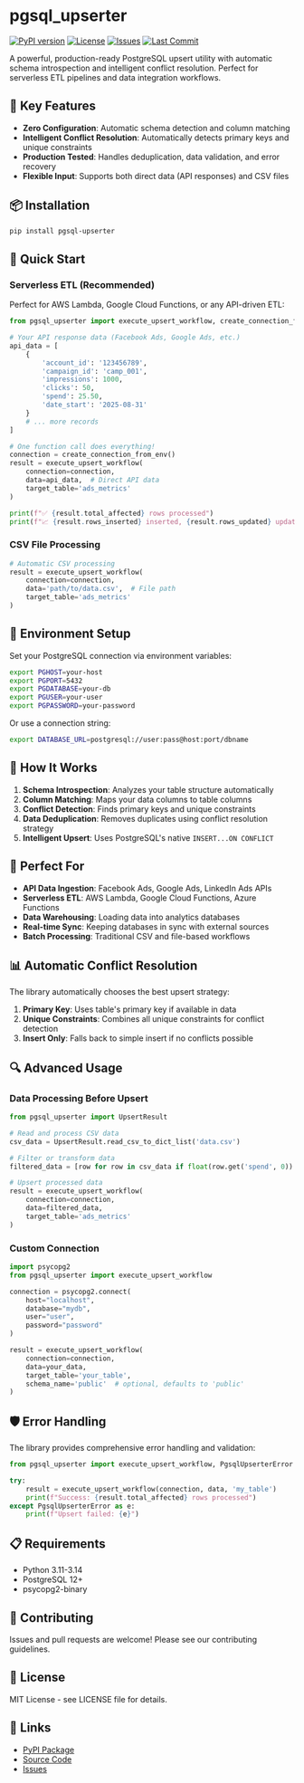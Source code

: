 # pgsql_upserter

[![PyPI version](https://img.shields.io/pypi/v/pgsql-upserter)](https://pypi.org/project/pgsql-upserter/)
[![License](https://img.shields.io/github/license/machado000/pgsql-upserter)](https://github.com/machado000/pgsql-upserter/blob/main/LICENSE)
[![Issues](https://img.shields.io/github/issues/machado000/pgsql-upserter)](https://github.com/machado000/pgsql-upserter/issues)
[![Last Commit](https://img.shields.io/github/last-commit/machado000/pgsql-upserter)](https://github.com/machado000/pgsql-upserter/commits/main)

A powerful, production-ready PostgreSQL upsert utility with automatic schema introspection and intelligent conflict resolution. Perfect for serverless ETL pipelines and data integration workflows.

## 🚀 Key Features

- **Zero Configuration**: Automatic schema detection and column matching
- **Intelligent Conflict Resolution**: Automatically detects primary keys and unique constraints
- **Production Tested**: Handles deduplication, data validation, and error recovery
- **Flexible Input**: Supports both direct data (API responses) and CSV files

## 📦 Installation

```bash
pip install pgsql-upserter
```

## 🎯 Quick Start

### Serverless ETL (Recommended)

Perfect for AWS Lambda, Google Cloud Functions, or any API-driven ETL:

```python
from pgsql_upserter import execute_upsert_workflow, create_connection_from_env

# Your API response data (Facebook Ads, Google Ads, etc.)
api_data = [
    {
        'account_id': '123456789',
        'campaign_id': 'camp_001', 
        'impressions': 1000,
        'clicks': 50,
        'spend': 25.50,
        'date_start': '2025-08-31'
    }
    # ... more records
]

# One function call does everything!
connection = create_connection_from_env()
result = execute_upsert_workflow(
    connection=connection,
    data=api_data,  # Direct API data
    target_table='ads_metrics'
)

print(f"✅ {result.total_affected} rows processed")
print(f"📈 {result.rows_inserted} inserted, {result.rows_updated} updated")
```

### CSV File Processing

```python
# Automatic CSV processing
result = execute_upsert_workflow(
    connection=connection,
    data='path/to/data.csv',  # File path
    target_table='ads_metrics'
)
```

## 🔧 Environment Setup

Set your PostgreSQL connection via environment variables:

```bash
export PGHOST=your-host
export PGPORT=5432
export PGDATABASE=your-db
export PGUSER=your-user
export PGPASSWORD=your-password
```

Or use a connection string:
```bash
export DATABASE_URL=postgresql://user:pass@host:port/dbname
```

## 🧠 How It Works

1. **Schema Introspection**: Analyzes your table structure automatically
2. **Column Matching**: Maps your data columns to table columns
3. **Conflict Detection**: Finds primary keys and unique constraints  
4. **Data Deduplication**: Removes duplicates using conflict resolution strategy
5. **Intelligent Upsert**: Uses PostgreSQL's native `INSERT...ON CONFLICT`

## 🎯 Perfect For

- **API Data Ingestion**: Facebook Ads, Google Ads, LinkedIn Ads APIs
- **Serverless ETL**: AWS Lambda, Google Cloud Functions, Azure Functions
- **Data Warehousing**: Loading data into analytics databases
- **Real-time Sync**: Keeping databases in sync with external sources
- **Batch Processing**: Traditional CSV and file-based workflows

## 📊 Automatic Conflict Resolution

The library automatically chooses the best upsert strategy:

1. **Primary Key**: Uses table's primary key if available in data
2. **Unique Constraints**: Combines all unique constraints for conflict detection  
3. **Insert Only**: Falls back to simple insert if no conflicts possible

## 🔍 Advanced Usage

### Data Processing Before Upsert

```python
from pgsql_upserter import UpsertResult

# Read and process CSV data
csv_data = UpsertResult.read_csv_to_dict_list('data.csv')

# Filter or transform data
filtered_data = [row for row in csv_data if float(row.get('spend', 0)) > 10.0]

# Upsert processed data
result = execute_upsert_workflow(
    connection=connection,
    data=filtered_data,
    target_table='ads_metrics'
)
```

### Custom Connection

```python
import psycopg2
from pgsql_upserter import execute_upsert_workflow

connection = psycopg2.connect(
    host="localhost",
    database="mydb",
    user="user",
    password="password"
)

result = execute_upsert_workflow(
    connection=connection,
    data=your_data,
    target_table='your_table',
    schema_name='public'  # optional, defaults to 'public'
)
```

## 🛡️ Error Handling

The library provides comprehensive error handling and validation:

```python
from pgsql_upserter import execute_upsert_workflow, PgsqlUpserterError

try:
    result = execute_upsert_workflow(connection, data, 'my_table')
    print(f"Success: {result.total_affected} rows processed")
except PgsqlUpserterError as e:
    print(f"Upsert failed: {e}")
```

## 📋 Requirements

- Python 3.11-3.14
- PostgreSQL 12+
- psycopg2-binary

## 🤝 Contributing

Issues and pull requests are welcome! Please see our contributing guidelines.

## 📄 License

MIT License - see LICENSE file for details.

## 🔗 Links

- [PyPI Package](https://pypi.org/project/pgsql-upserter/)
- [Source Code](https://github.com/machadoo000/pgsql-upserter)
- [Issues](https://github.com/machadoo000/pgsql-upserter/issues)
